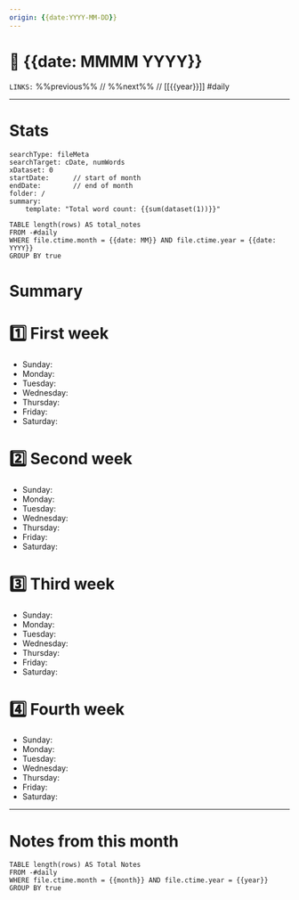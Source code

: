 ```yaml
---
origin: {{date:YYYY-MM-DD}}
---
```

# 📅 {{date: MMMM YYYY}}
`LINKS:` %%previous%% // %%next%% // [[{{year}}]]
#daily 

---
# Stats
```tracke r
searchType: fileMeta
searchTarget: cDate, numWords
xDataset: 0
startDate:      // start of month
endDate:        // end of month
folder: /
summary:
    template: "Total word count: {{sum(dataset(1))}}"
```

```dataview
TABLE length(rows) AS total_notes
FROM -#daily
WHERE file.ctime.month = {{date: MM}} AND file.ctime.year = {{date: YYYY}}
GROUP BY true
```

# Summary

# 1️⃣ First week

- Sunday:
- Monday:
- Tuesday:
- Wednesday:
- Thursday:
- Friday:
- Saturday:

# 2️⃣ Second week

- Sunday:
- Monday:
- Tuesday:
- Wednesday:
- Thursday:
- Friday:
- Saturday:

# 3️⃣ Third week

- Sunday:
- Monday:
- Tuesday:
- Wednesday:
- Thursday:
- Friday:
- Saturday:

# 4️⃣ Fourth week

- Sunday:
- Monday:
- Tuesday:
- Wednesday:
- Thursday:
- Friday:
- Saturday:

---
# Notes from this month
```dataview
TABLE length(rows) AS Total Notes
FROM -#daily
WHERE file.ctime.month = {{month}} AND file.ctime.year = {{year}}
GROUP BY true
```